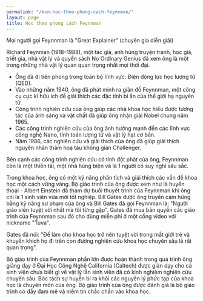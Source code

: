 ```yaml
---
permalink: "/kcn-hoc-theo-phong-cach-feynnman/"
layout: page
title: Học theo phong cách Feynnman
---
```


Mọi người gọi Feynnman là "Great Explainer" (chuyên gia diễn giải)

Richard Feynman (1918–1988), một tác giả, anh hùng truyện tranh, học giả, triết gia, nhà vật lý và quyển sách No Ordinary Genius đã xem ông là một trong những nhà vật lý quan quan trọng nhất mọi thời đại.

* Ông đã đi tiên phong trong toàn bộ lĩnh vực: Điện động lực học lượng tử (QED).
* Vào những năm 1940, ông đã phát minh ra giản đồ Feynnman, một công cụ cực kì hữu ích để giải thích các đặc tính bí ẩn của thế giới hạ nguyên tử.
* Công trình nghiên cứu của ông giúp các nhà khoa học hiểu được tương tác của ánh sáng và vật chất đã giúp ông nhận giải Nobel chung năm 1965.
* Các công trình nghiên cứu của ông ảnh hưởng mạnh đến các lĩnh vực công nghệ Nano, tính toán lượng tử và vật lý hạt cơ bản.
* Năm 1986, các nghiên cứu và giải thích của ông đã giúp giải thích nguyên nhân thảm hoạ tàu không gian Challenger.

Bên cạnh các công trình nghiên cứu có tính đột phát của ông, Feynnman còn là một thiên tài, một nhà hùng biện và là 1 người có suy nghĩ sâu sắc.

Trong khoa học, ông có một kỹ năng phân tích và giải thích các vấn đề khoa học một cách vững vàng. Bộ giáo trình của ông được xem như là huyền thoại - Albert Einstein đã tham dự buổi thuyết trình của Feynnman khi ông chỉ là 1 sinh viên vừa mới tốt nghiệp. Bill Gates được ông truyền cảm hứng bằng kỹ năng sư phạm của ông và Bill Gates đã gọi Feynnman là: "Người giáo viên tuyệt vời nhất mà tôi từng gặp". Gates đã mua bản quyền các giáo trình của Feynnman sau đó cho dùng miễn phí ở một cổng video với nickname "Tuva".

Gates đã nói: "Để làm cho khoa học trỡ nên tuyệt vời trong mắt giới trẻ và khuyến khích họ đi trên con đường nghiên cứu khoa học chuyên sâu lả rất quan trọng".

Bộ giáo trình của Feynnman phần lớn được hoàn thành trong quá trình ông giảng dạy ở Đại Học Công Nghệ California (Caltech) được giản dạy cho cả sinh viên chưa biết gì về vật lý lẫn sinh viên đã có kinh nghiệm nghiên cứu chuyên sâu. Bóc tách sự huyền bí ra khỏi các nguyên lý phức tạp của khoa học là chuyên môn của ông. Bộ giáo trình của ông được đánh giá là bộ giáo trình có đầy đam mê và niềm tin chắc chắn vào khoa học.

